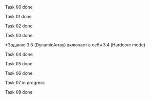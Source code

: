 Task 00 done

Task 01 done

Task 02 done

Task 03 done

*Задание 3.3 (DynamicArray) включает в себя 3.4 (Hardcore mode)

Task 04 done

Task 05 done

Task 06 done

Task 07 in progress

Task 08 done
